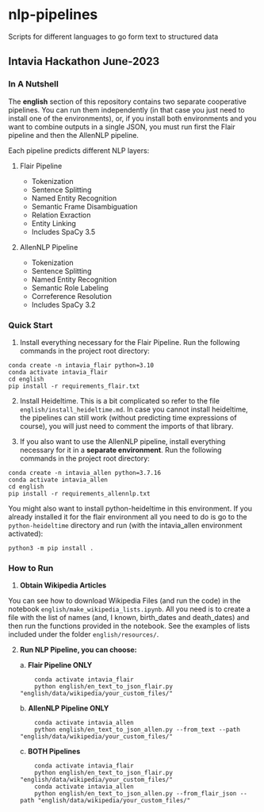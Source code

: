 # nlp-pipelines
Scripts for different languages to go form text to structured data

## Intavia Hackathon June-2023

### In A Nutshell

The **english** section of this repository contains two separate cooperative pipelines. You can run them independently (in that case you just need to install one of the environments), or, if you install both environments and you want to combine outputs in a single JSON, you must run first the Flair pipeline and then the AllenNLP pipeline.

Each pipeline predicts different NLP layers:

1. Flair Pipeline
    * Tokenization
    * Sentence Splitting
    * Named Entity Recognition
    * Semantic Frame Disambiguation
    * Relation Exraction
    * Entity Linking
    * Includes SpaCy 3.5


2. AllenNLP Pipeline
    * Tokenization
    * Sentence Splitting
    * Named Entity Recognition
    * Semantic Role Labeling
    * Correference Resolution
    * Includes SpaCy 3.2


### Quick Start

1. Install everything necessary for the Flair Pipeline. Run the following commands in the project root directory:
```
conda create -n intavia_flair python=3.10
conda activate intavia_flair
cd english
pip install -r requirements_flair.txt
```

2. Install Heideltime. This is a bit complicated so refer to the file `english/install_heideltime.md`. In case you cannot install heideltime, the pipelines can still work (without predicting time expressions of course), you will just need to comment the imports of that library.

3. If you also want to use the AllenNLP pipeline, install everything necessary for it in a **separate environment**. Run the following commands in the project root directory:
```
conda create -n intavia_allen python=3.7.16
conda activate intavia_allen
cd english
pip install -r requirements_allennlp.txt
```

You might also want to install python-heideltime in this environment. If you already installed it for the flair environment all you need to do is go to the `python-heideltime` directory and run (with the intavia_allen environment activated):

```
python3 -m pip install .
```


### How to Run

1. **Obtain Wikipedia Articles**

You can see how to download Wikipedia Files (and run the code) in the notebook `english/make_wikipedia_lists.ipynb`. All you need is to create a file with the list of names (and, I known, birth_dates and death_dates) and then run the functions provided in the notebook. See the examples of lists included under the folder `english/resources/`.


2. **Run NLP Pipeline, you can choose:**

    a. **Flair Pipeline ONLY**

    ```
        conda activate intavia_flair
        python english/en_text_to_json_flair.py "english/data/wikipedia/your_custom_files/"
    ```

    b. **AllenNLP Pipeline ONLY**

    ```
        conda activate intavia_allen
        python english/en_text_to_json_allen.py --from_text --path "english/data/wikipedia/your_custom_files/"
    ```

    c. **BOTH Pipelines**

    ```
        conda activate intavia_flair
        python english/en_text_to_json_flair.py "english/data/wikipedia/your_custom_files/"
        conda activate intavia_allen
        python english/en_text_to_json_allen.py --from_flair_json --path "english/data/wikipedia/your_custom_files/"
    ```